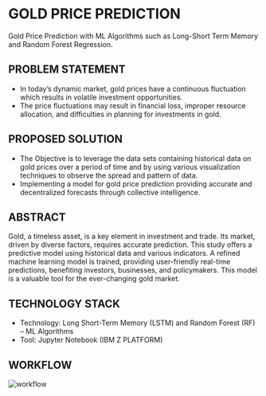 # GOLD PRICE PREDICTION
Gold Price Prediction with ML Algorithms such as Long-Short Term Memory and Random Forest Regression.

## PROBLEM STATEMENT

- In today’s dynamic market, gold  prices have a continuous fluctuation which results in volatile investment opportunities.
- The price fluctuations may result in financial loss, improper resource allocation, and difficulties in planning for investments in gold.

## PROPOSED SOLUTION

- The Objective is to leverage the data sets containing historical data on gold prices over a period of time and by using various visualization techniques to observe the spread and pattern of data.
- Implementing a model for gold price prediction providing accurate and decentralized forecasts through collective intelligence.

## ABSTRACT

Gold, a timeless asset, is a key element in investment and trade. Its market, driven by diverse factors, requires accurate prediction. This study offers a predictive model using historical data and various indicators. A refined machine learning model is trained, providing user-friendly real-time predictions, benefiting investors, businesses, and policymakers. This model is a valuable tool for the ever-changing gold market.

## TECHNOLOGY STACK

- Technology: Long Short-Term Memory (LSTM) and Random Forest (RF) – ML Algorithms 
- Tool: Jupyter Notebook (IBM Z PLATFORM)

## WORKFLOW

![workflow](https://github.com/Anbuselvan04/Gold-Price-Prediction/assets/119410896/31cd2785-815c-45bf-a2d5-8623cdf2f69a)

